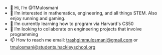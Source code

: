 - 👋 Hi, I’m @TMulosmani
- 👀 I’m interested in mathematics, engineering, and all things STEM. Also enjoy running and gaming.
- 🌱 I’m currently learning how to program via Harvard's CS50
- 💞️ I’m looking to collaborate on engineering projects that involve programming
- 📫 How to reach me email: trashgimmulosmani@gmail.com or tmulosmani@students.hackleyschool.org

<!---
TMulosmani/TMulosmani is a ✨ special ✨ repository because its `README.md` (this file) appears on your GitHub profile.
You can click the Preview link to take a look at your changes.
--->

